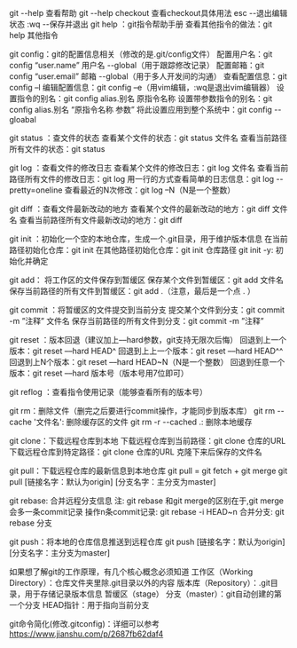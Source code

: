 git --help 查看帮助
git --help checkout 查看checkout具体用法
esc --退出编辑状态
:wq --保存并退出
git help ：git指令帮助手册
查看其他指令的做法：git help 其他指令                 

git config：git的配置信息相关（修改的是.git/config文件）
配置用户名：git config “user.name” 用户名 --global（用于跟踪修改记录）
配置邮箱：git config “user.email” 邮箱 --global（用于多人开发间的沟通）
查看配置信息：git config –l
编辑配置信息：git config –e（用vim编辑，:wq是退出vim编辑器）
设置指令的别名：git config alias.别名 原指令名称
设置带参数指令的别名：git config alias.别名 “原指令名称 参数”
将此设置应用到整个系统中：git config --gloabal

git status ：查文件的状态
查看某个文件的状态：git status 文件名
查看当前路径所有文件的状态：git status

git log ：查看文件的修改日志
查看某个文件的修改日志：git log 文件名
查看当前路径所有文件的修改日志：git log
用一行的方式查看简单的日志信息：git log --pretty=oneline
查看最近的N次修改：git log –N（N是一个整数）

git diff ：查看文件最新改动的地方
查看某个文件的最新改动的地方：git diff 文件名
查看当前路径所有文件最新改动的地方：git diff

git init ：初始化一个空的本地仓库，生成一个.git目录，用于维护版本信息
在当前路径初始化仓库：git init
在其他路径初始化仓库：git init 仓库路径
git init -y: 初始化并确定

git add： 将工作区的文件保存到暂缓区
保存某个文件到暂缓区：git add 文件名
保存当前路径的所有文件到暂缓区：git add .（注意，最后是一个点 . ）

git commit ：将暂缓区的文件提交到当前分支
提交某个文件到分支：git commit -m ”注释” 文件名
保存当前路径的所有文件到分支：git commit -m ”注释” 

git reset ：版本回退（建议加上––hard参数，git支持无限次后悔）
回退到上一个版本：git reset ––hard HEAD^
回退到上上一个版本：git reset ––hard HEAD^^
回退到上N个版本：git reset ––hard HEAD~N（N是一个整数）
回退到任意一个版本：git reset ––hard 版本号（版本号用7位即可）

git reflog ：查看指令使用记录（能够查看所有的版本号）

git rm：删除文件（删完之后要进行commit操作，才能同步到版本库）
git rm --cache '文件名': 删除缓存区的文件
git rm -r --cached .: 删除本地缓存

git clone：下载远程仓库到本地
下载远程仓库到当前路径：git clone 仓库的URL
下载远程仓库到特定路径：git clone 仓库的URL 克隆下来后保存的文件名

git pull：下载远程仓库的最新信息到本地仓库
git pull = git fetch + git merge
git pull [链接名字：默认为origin] [分支名字：主分支为master]

git rebase: 合并远程分支信息
注: git rebase 和git merge的区别在于,git merge会多一条commit记录
操作n条commit记录: git rebase -i HEAD~n
合并分支: git rebase 分支

git push：将本地的仓库信息推送到远程仓库
git push [链接名字：默认为origin] [分支名字：主分支为master]

如果想了解git的工作原理，有几个核心概念必须知道
工作区（Working Directory）：仓库文件夹里除.git目录以外的内容
版本库（Repository）：.git目录，用于存储记录版本信息
暂缓区（stage）
分支（master）：git自动创建的第一个分支
HEAD指针：用于指向当前分支

git命令简化(修改.gitconfig)：详细可以参考 https://www.jianshu.com/p/2687fb62daf4
